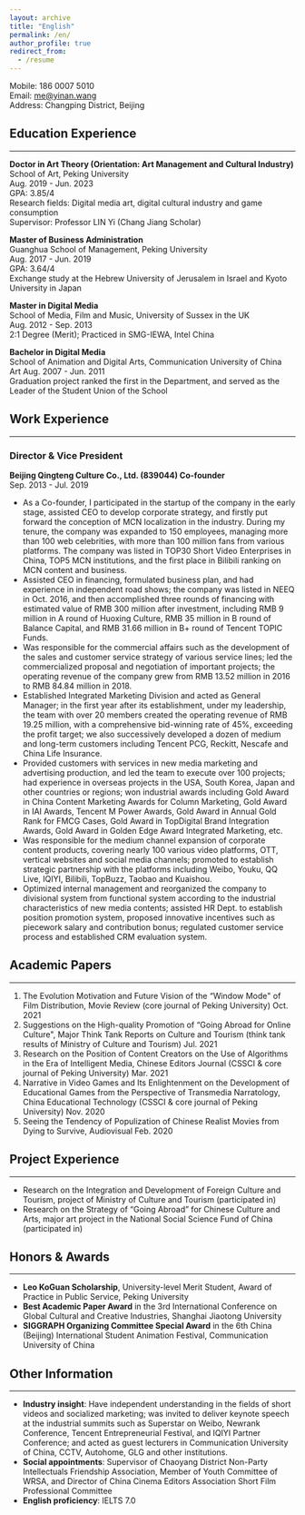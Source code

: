 ```yaml
---
layout: archive
title: "English"
permalink: /en/
author_profile: true
redirect_from:
  - /resume
---
```


Mobile: 186 0007 5010  <br/>
Email: me@yinan.wang <br/>
Address: Changping District, Beijing

## Education Experience	
---
**Doctor in Art Theory (Orientation: Art Management and Cultural Industry)**  <br/> 
School of Art, Peking University  <br/>
Aug. 2019 - Jun. 2023  <br/>
GPA: 3.85/4  <br/>
Research fields: Digital media art, digital cultural industry and game consumption   <br/>
Supervisor: Professor LIN Yi (Chang Jiang Scholar)	

**Master of Business Administration**  <br/>
Guanghua School of Management, Peking University  <br/>
Aug. 2017 - Jun. 2019  <br/>
GPA: 3.64/4   <br/>
Exchange study at the Hebrew University of Jerusalem in Israel and Kyoto University in Japan	

**Master in Digital Media**  <br/>
School of Media, Film and Music, University of Sussex in the UK  <br/>
Aug. 2012 - Sep. 2013  <br/>
2:1 Degree (Merit); Practiced in SMG-IEWA, Intel China	

**Bachelor in Digital Media**  <br/>
School of Animation and Digital Arts, Communication University of China  <br/> 
Art	Aug. 2007 - Jun. 2011  <br/>
Graduation project ranked the first in the Department, and served as the Leader of the Student Union of the School

## Work Experience	
---
### Director & Vice President
**Beijing Qingteng Culture Co., Ltd. (839044) Co-founder**	  <br/>
Sep. 2013 - Jul. 2019 
* As a Co-founder, I participated in the startup of the company in the early stage, assisted CEO to develop corporate strategy, and firstly put forward the conception of MCN localization in the industry. During my tenure, the company was expanded to 150 employees, managing more than 100 web celebrities, with more than 100 million fans from various platforms. The company was listed in TOP30 Short Video Enterprises in China, TOP5 MCN institutions, and the first place in Bilibili ranking on MCN content and business.
* Assisted CEO in financing, formulated business plan, and had experience in independent road shows; the company was listed in NEEQ in Oct. 2016, and then accomplished three rounds of financing with estimated value of RMB 300 million after investment, including RMB 9 million in A round of Huoxing Culture, RMB 35 million in B round of Balance Capital, and RMB 31.66 million in B+ round of Tencent TOPIC Funds.
* Was responsible for the commercial affairs such as the development of the sales and customer service strategy of various service lines; led the commercialized proposal and negotiation of important projects; the operating revenue of the company grew from RMB 13.52 million in 2016 to RMB 84.84 million in 2018.
* Established Integrated Marketing Division and acted as General Manager; in the first year after its establishment, under my leadership, the team with over 20 members created the operating revenue of RMB 19.25 million, with a comprehensive bid-winning rate of 45%, exceeding the profit target; we also successively developed a dozen of medium and long-term customers including Tencent PCG, Reckitt, Nescafe and China Life Insurance.
* Provided customers with services in new media marketing and advertising production, and led the team to execute over 100 projects; had experience in overseas projects in the USA, South Korea, Japan and other countries or regions; won industrial awards including Gold Award in China Content Marketing Awards for Column Marketing, Gold Award in IAI Awards, Tencent M Power Awards, Gold Award in Annual Gold Rank for FMCG Cases, Gold Award in TopDigital Brand Integration Awards, Gold Award in Golden Edge Award Integrated Marketing, etc.
* Was responsible for the medium channel expansion of corporate content products, covering nearly 100 various video platforms, OTT, vertical websites and social media channels; promoted to establish strategic partnership with the platforms including Weibo, Youku, QQ Live, IQIYI, Bilibili, TopBuzz, Taobao and Kuaishou.
* Optimized internal management and reorganized the company to divisional system from functional system according to the industrial characteristics of new media contents; assisted HR Dept. to establish position promotion system, proposed innovative incentives such as piecework salary and contribution bonus; regulated customer service process and established CRM evaluation system.

## Academic Papers 
---
1. The Evolution Motivation and Future Vision of the “Window Mode" of Film Distribution, Movie Review (core journal of Peking University)	Oct. 2021
2. Suggestions on the High-quality Promotion of “Going Abroad for Online Culture", Major Think Tank Reports on Culture and Tourism  (think tank results of Ministry of Culture and Tourism)	Jul. 2021
3. Research on the Position of Content Creators on the Use of Algorithms in the Era of Intelligent Media, Chinese Editors Journal (CSSCI & core journal of Peking University)	Mar. 2021
4. Narrative in Video Games and Its Enlightenment on the Development of Educational Games from the Perspective of Transmedia Narratology, China Educational Technology (CSSCI & core journal of Peking University)	Nov. 2020
5. Seeing the Tendency of Populization of Chinese Realist Movies from Dying to Survive, Audiovisual	Feb. 2020

## Project Experience	
---
* Research on the Integration and Development of Foreign Culture and Tourism, project of Ministry of Culture and Tourism (participated in)
* Research on the Strategy of “Going Abroad” for Chinese Culture and Arts, major art project in the National Social Science Fund of China (participated in)

## Honors & Awards
---
* **Leo KoGuan Scholarship**, University-level Merit Student, Award of Practice in Public Service, Peking University
* **Best Academic Paper Award** in the 3rd International Conference on Global Cultural and Creative Industries, Shanghai Jiaotong University
* **SIGGRAPH Organizing Committee Special Award** in the 6th China (Beijing) International Student Animation Festival, Communication University of China

## Other Information
---
* **Industry insight**: Have independent understanding in the fields of short videos and socialized marketing; was invited to deliver keynote speech at the industrial summits such as Superstar on Weibo, Newrank Conference, Tencent Entrepreneurial Festival, and IQIYI Partner Conference; and acted as guest lecturers in Communication University of China, CCTV, Autohome, GLG and other institutions.
* **Social appointments**: Supervisor of Chaoyang District Non-Party Intellectuals Friendship Association, Member of Youth Committee of WRSA, and Director of China Cinema Editors Association Short Film Professional Committee
* **English proficiency**: IELTS 7.0

